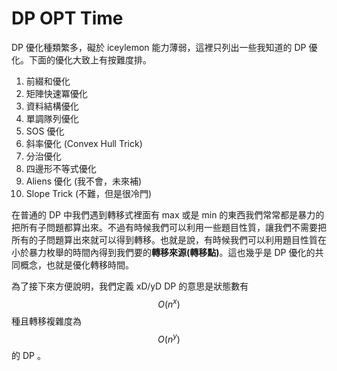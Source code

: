 # DP OPT Time

DP 優化種類繁多，礙於 iceylemon 能力薄弱，這裡只列出一些我知道的 DP 優化。下面的優化大致上有按難度排。

1. 前綴和優化
2. 矩陣快速冪優化
3. 資料結構優化
4. 單調隊列優化
5. SOS 優化
6. 斜率優化 \(Convex Hull Trick\)
7. 分治優化
8. 四邊形不等式優化
9. Aliens 優化 \(我不會，未來補\)
10. Slope Trick \(不難，但是很冷門\)

在普通的 DP 中我們遇到轉移式裡面有 max 或是 min 的東西我們常常都是暴力的把所有子問題都算出來。不過有時候我們可以利用一些題目性質，讓我們不需要把所有的子問題算出來就可以得到轉移。也就是說，有時候我們可以利用題目性質在小於暴力枚舉的時間內得到我們要的**轉移來源\(轉移點\)**。這也幾乎是 DP 優化的共同概念，也就是優化轉移時間。

為了接下來方便說明，我們定義 xD/yD DP 的意思是狀態數有 $$O(n^x)$$種且轉移複雜度為$$O(n^y)$$的 DP 。

